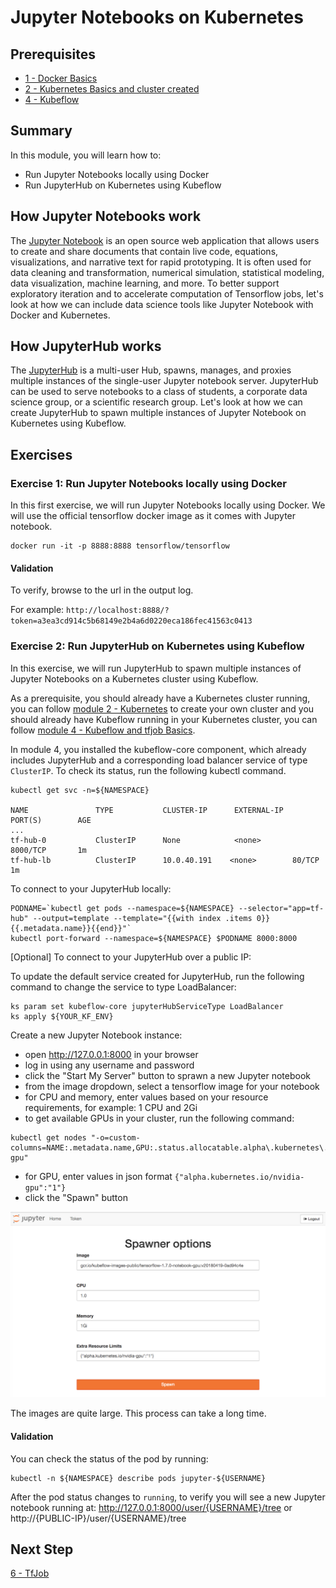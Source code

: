 # Jupyter Notebooks on Kubernetes

## Prerequisites  
* [1 - Docker Basics](../1-docker)
* [2 - Kubernetes Basics and cluster created](../2-kubernetes)
* [4 - Kubeflow](../4-kubeflow)

## Summary

In this module, you will learn how to:
* Run Jupyter Notebooks locally using Docker
* Run JupyterHub on Kubernetes using Kubeflow
 
## How Jupyter Notebooks work

The [Jupyter Notebook](http://jupyter.org/) is an open source web application that allows users to create and share documents that contain live code, equations, visualizations, and narrative text for rapid prototyping. It is often used for data cleaning and transformation, numerical simulation, statistical modeling, data visualization, machine learning, and more. To better support exploratory iteration and to accelerate computation of Tensorflow jobs, let's look at how we can include data science tools like Jupyter Notebook with Docker and Kubernetes.

## How JupyterHub works

The [JupyterHub](https://jupyterhub.readthedocs.io/en/latest/) is a multi-user Hub, spawns, manages, and proxies multiple instances of the single-user Jupyter notebook server. JupyterHub can be used to serve notebooks to a class of students, a corporate data science group, or a scientific research group. Let's look at how we can create JupyterHub to spawn multiple instances of Jupyter Notebook on Kubernetes using Kubeflow.

## Exercises

### Exercise 1: Run Jupyter Notebooks locally using Docker

In this first exercise, we will run Jupyter Notebooks locally using Docker. We will use the official tensorflow docker image as it comes with Jupyter notebook.

```console
docker run -it -p 8888:8888 tensorflow/tensorflow
```

#### Validation

To verify, browse to the url in the output log. 

For example: `http://localhost:8888/?token=a3ea3cd914c5b68149e2b4a6d0220eca186fec41563c0413`


### Exercise 2: Run JupyterHub on Kubernetes using Kubeflow

In this exercise, we will run JupyterHub to spawn multiple instances of Jupyter Notebooks on a Kubernetes cluster using Kubeflow. 

As a prerequisite, you should already have a Kubernetes cluster running, you can follow [module 2 - Kubernetes](../2-kubernetes) to create your own cluster and you should already have Kubeflow running in your Kubernetes cluster, you can follow [module 4 - Kubeflow and tfjob Basics](../4-kubeflow-tfjob). 

In module 4, you installed the kubeflow-core component, which already includes JupyterHub and a corresponding load balancer service of type `ClusterIP`. To check its status, run the following kubectl command.

```
kubectl get svc -n=${NAMESPACE}

NAME               TYPE           CLUSTER-IP      EXTERNAL-IP   PORT(S)        AGE
...
tf-hub-0           ClusterIP      None            <none>        8000/TCP       1m
tf-hub-lb          ClusterIP      10.0.40.191    <none>        80/TCP         1m
```

To connect to your JupyterHub locally:

```
PODNAME=`kubectl get pods --namespace=${NAMESPACE} --selector="app=tf-hub" --output=template --template="{{with index .items 0}}{{.metadata.name}}{{end}}"`
kubectl port-forward --namespace=${NAMESPACE} $PODNAME 8000:8000
```

[Optional] To connect to your JupyterHub over a public IP:

To update the default service created for JupyterHub, run the following command to change the service to type LoadBalancer:

```
ks param set kubeflow-core jupyterHubServiceType LoadBalancer
ks apply ${YOUR_KF_ENV}
```

Create a new Jupyter Notebook instance:
- open http://127.0.0.1:8000 in your browser
- log in using any username and password 
- click the "Start My Server" button to sprawn a new Jupyter notebook
- from the image dropdown, select a tensorflow image for your notebook
- for CPU and memory, enter values based on your resource requirements, for example: 1 CPU and 2Gi
- to get available GPUs in your cluster, run the following command:
```
kubectl get nodes "-o=custom-columns=NAME:.metadata.name,GPU:.status.allocatable.alpha\.kubernetes\.io\/nvidia-gpu"
```
- for GPU, enter values in json format `{"alpha.kubernetes.io/nvidia-gpu":"1"}`
- click the "Spawn" button

![jupyterhub](./jupyterhub.png)

The images are quite large. This process can take a long time.

#### Validation

You can check the status of the pod by running:

```
kubectl -n ${NAMESPACE} describe pods jupyter-${USERNAME}
```

After the pod status changes to `running`, to verify you will see a new Jupyter notebook running at: http://127.0.0.1:8000/user/{USERNAME}/tree or http://{PUBLIC-IP}/user/{USERNAME}/tree


## Next Step

[6 - TfJob](../6-tfjob)
